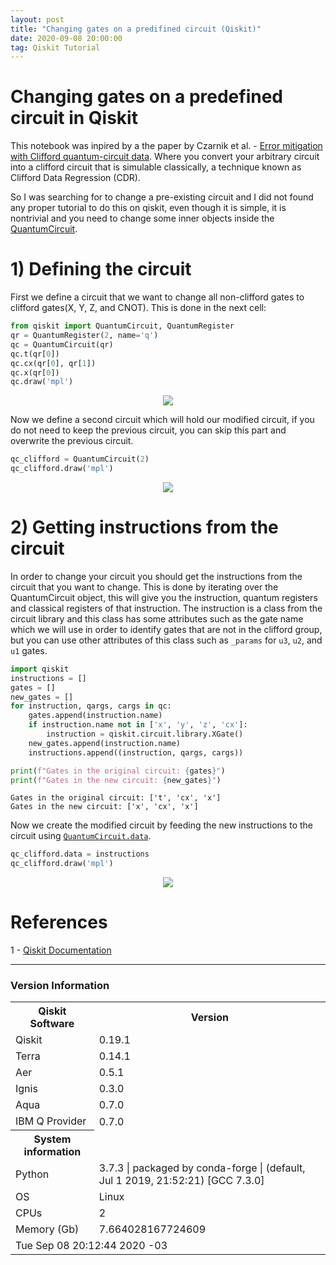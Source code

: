 ```yaml
---
layout: post
title: "Changing gates on a predifined circuit (Qiskit)"
date: 2020-09-08 20:00:00
tag: Qiskit Tutorial
---
```

# Changing gates on a predefined circuit in Qiskit

This notebook was inpired by a the paper by Czarnik et al. - [Error mitigation with Clifford quantum-circuit data](https://arxiv.org/abs/2005.10189). Where you convert your arbitrary circuit into a clifford circuit that is simulable classically, a technique known as Clifford Data Regression (CDR).

So I was searching for to change a pre-existing circuit and I did not found any proper tutorial to do this on qiskit, even though it is simple, it is nontrivial and you need to change some inner objects inside the [QuantumCircuit](https://qiskit.org/documentation/stubs/qiskit.circuit.QuantumCircuit.html).

# 1) Defining the circuit

First we define a circuit that we want to change all non-clifford gates to clifford gates(X, Y, Z, and CNOT). This is done in the next cell: 


```python
from qiskit import QuantumCircuit, QuantumRegister
qr = QuantumRegister(2, name='q')
qc = QuantumCircuit(qr)
qc.t(qr[0])
qc.cx(qr[0], qr[1])
qc.x(qr[0])
qc.draw('mpl')
```



<p style="text-align:center;"><img src="{{site.baseurl}}/assets/2020-09-08-Changing-Circuits_files/2020-09-08-Changing-Circuits_2_0.svg"></p>




Now we define a second circuit which will hold our modified circuit, if you do not need to keep the previous circuit, you can skip this part and overwrite the previous circuit.


```python
qc_clifford = QuantumCircuit(2)
qc_clifford.draw('mpl')
```



<p style="text-align:center;"><img src="{{site.baseurl}}/assets/2020-09-08-Changing-Circuits_files/2020-09-08-Changing-Circuits_4_0.svg"></p>




# 2) Getting instructions from the circuit

In order to change your circuit you should get the instructions from the circuit that you want to change. This is done by iterating over the QuantumCircuit object, this will give you the instruction, quantum registers and classical registers of that instruction. The instruction is a class from the circuit library and this class has some attributes such as the gate name which we will use in order to identify gates that are not in the clifford group, but you can use other attributes of this class such as `_params` for `u3`, `u2`, and `u1` gates.


```python
import qiskit
instructions = []
gates = []
new_gates = []
for instruction, qargs, cargs in qc:
    gates.append(instruction.name)    
    if instruction.name not in ['x', 'y', 'z', 'cx']:
        instruction = qiskit.circuit.library.XGate()    
    new_gates.append(instruction.name)
    instructions.append((instruction, qargs, cargs))

print(f"Gates in the original circuit: {gates}")
print(f"Gates in the new circuit: {new_gates}")
```

    Gates in the original circuit: ['t', 'cx', 'x']
    Gates in the new circuit: ['x', 'cx', 'x']


Now we create the modified circuit by feeding the new instructions to the circuit using [`QuantumCircuit.data`](https://qiskit.org/documentation/stubs/qiskit.circuit.QuantumCircuit.data.html#qiskit.circuit.QuantumCircuit.data).


```python
qc_clifford.data = instructions
qc_clifford.draw('mpl')
```



<p style="text-align:center;"><img src="{{site.baseurl}}/assets/2020-09-08-Changing-Circuits_files/2020-09-08-Changing-Circuits_8_0.svg"></p>

# References

1 -  [Qiskit Documentation](https://qiskit.org/documentation/)




---------------------------------------------------------------------------------


<h3>Version Information</h3><table><tr><th>Qiskit Software</th><th>Version</th></tr><tr><td>Qiskit</td><td>0.19.1</td></tr><tr><td>Terra</td><td>0.14.1</td></tr><tr><td>Aer</td><td>0.5.1</td></tr><tr><td>Ignis</td><td>0.3.0</td></tr><tr><td>Aqua</td><td>0.7.0</td></tr><tr><td>IBM Q Provider</td><td>0.7.0</td></tr><tr><th>System information</th></tr><tr><td>Python</td><td>3.7.3 | packaged by conda-forge | (default, Jul  1 2019, 21:52:21) 
[GCC 7.3.0]</td></tr><tr><td>OS</td><td>Linux</td></tr><tr><td>CPUs</td><td>2</td></tr><tr><td>Memory (Gb)</td><td>7.664028167724609</td></tr><tr><td colspan='2'>Tue Sep 08 20:12:44 2020 -03</td></tr></table>





